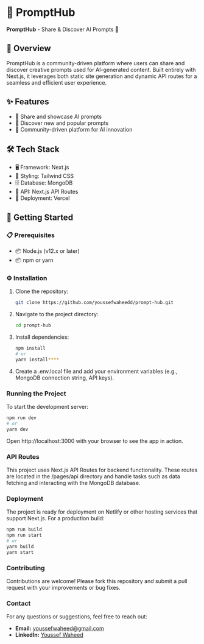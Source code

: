 # 🚀 PromptHub

**PromptHub** - Share & Discover AI Prompts 🚀

## 📝 Overview

PromptHub is a community-driven platform where users can share and discover creative prompts used for AI-generated content. Built entirely with Next.js, it leverages both static site generation and dynamic API routes for a seamless and efficient user experience.

## ✨ Features

* 🔄 Share and showcase AI prompts
* 🌟 Discover new and popular prompts
* 🤝 Community-driven platform for AI innovation

## 🛠️ Tech Stack

* 🖥️ Framework: Next.js
* 🎨 Styling: Tailwind CSS
* 🗄️ Database: MongoDB
* 🔌 API: Next.js API Routes
* 🚀 Deployment: Vercel

## 🚀 Getting Started

### 📋 Prerequisites
* 📦 Node.js (v12.x or later)
* 📦 npm or yarn

### ⚙️ Installation
1. Clone the repository:
   ```bash
   git clone https://github.com/youssefwaheedd/prompt-hub.git
2. Navigate to the project directory:
   ```bash
   cd prompt-hub
3. Install dependencies:
   ```bash
   npm install
   # or
   yarn install****
4. Create a .env.local file and add your environment variables (e.g., MongoDB connection string, API keys).
   
### Running the Project
To start the development server:

   ```bash
   npm run dev
   # or
   yarn dev
```
Open http://localhost:3000 with your browser to see the app in action.

### API Routes
This project uses Next.js API Routes for backend functionality. These routes are located in the /pages/api directory and handle tasks such as data fetching and interacting with the MongoDB database.

### Deployment
The project is ready for deployment on Netlify or other hosting services that support Next.js. For a production build:

   ```bash
   npm run build
   npm run start
   # or
   yarn build
   yarn start
```


### Contributing
Contributions are welcome! Please fork this repository and submit a pull request with your improvements or bug fixes.


### Contact

For any questions or suggestions, feel free to reach out:

- **Email:** [youssefwaheed@gmail.com](mailto:youssefwaheed@gmail.com)
- **LinkedIn:** [Youssef Waheed](https://linkedin.com/in/youssefwaheed)
